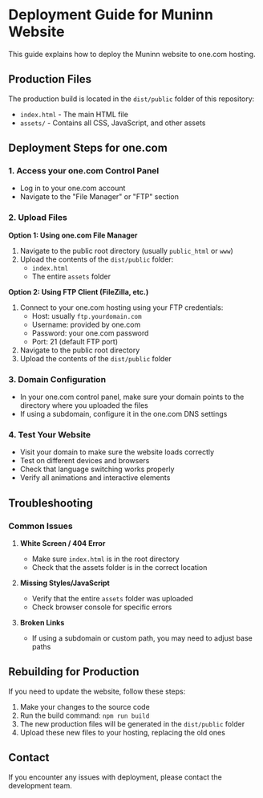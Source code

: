 # Deployment Guide for Muninn Website

This guide explains how to deploy the Muninn website to one.com hosting.

## Production Files

The production build is located in the `dist/public` folder of this repository:

- `index.html` - The main HTML file
- `assets/` - Contains all CSS, JavaScript, and other assets

## Deployment Steps for one.com

### 1. Access your one.com Control Panel

- Log in to your one.com account
- Navigate to the "File Manager" or "FTP" section

### 2. Upload Files

**Option 1: Using one.com File Manager**

1. Navigate to the public root directory (usually `public_html` or `www`)
2. Upload the contents of the `dist/public` folder:
   - `index.html`
   - The entire `assets` folder

**Option 2: Using FTP Client (FileZilla, etc.)**

1. Connect to your one.com hosting using your FTP credentials:
   - Host: usually `ftp.yourdomain.com`
   - Username: provided by one.com
   - Password: your one.com password
   - Port: 21 (default FTP port)
2. Navigate to the public root directory
3. Upload the contents of the `dist/public` folder

### 3. Domain Configuration

- In your one.com control panel, make sure your domain points to the directory where you uploaded the files
- If using a subdomain, configure it in the one.com DNS settings

### 4. Test Your Website

- Visit your domain to make sure the website loads correctly
- Test on different devices and browsers
- Check that language switching works properly
- Verify all animations and interactive elements

## Troubleshooting

### Common Issues

1. **White Screen / 404 Error**
   - Make sure `index.html` is in the root directory
   - Check that the assets folder is in the correct location

2. **Missing Styles/JavaScript**
   - Verify that the entire `assets` folder was uploaded
   - Check browser console for specific errors

3. **Broken Links**
   - If using a subdomain or custom path, you may need to adjust base paths

## Rebuilding for Production

If you need to update the website, follow these steps:

1. Make your changes to the source code
2. Run the build command: `npm run build`
3. The new production files will be generated in the `dist/public` folder
4. Upload these new files to your hosting, replacing the old ones

## Contact

If you encounter any issues with deployment, please contact the development team.
